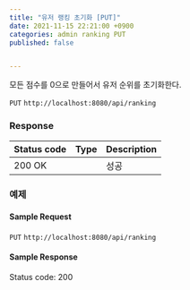 ```yaml
---
title: "유저 랭킹 초기화 [PUT]"
date: 2021-11-15 22:21:00 +0900
categories: admin ranking PUT
published: false


---
```


모든 점수를 0으로 만들어서 유저 순위를 초기화한다.

`PUT` `http://localhost:8080/api/ranking`

### Response

| Status code | Type | Description |
| ----------- | ---- | ----------- |
| 200 OK      |      | 성공        |



### 예제

#### Sample Request

`PUT` `http://localhost:8080/api/ranking`

#### Sample Response

Status code: 200

```json

```

